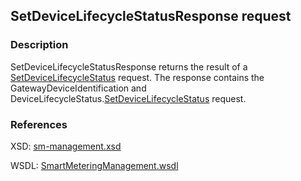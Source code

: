 ## SetDeviceLifecycleStatusResponse request

### Description
SetDeviceLifecycleStatusResponse returns the result of a [SetDeviceLifecycleStatus](SetDeviceLifecycleStatus.md) request. The response contains the GatewayDeviceIdentification and DeviceLifecycleStatus.[SetDeviceLifecycleStatus](SetDeviceLifecycleStatus.md) request.

### References

XSD: [sm-management.xsd](https://github.com/OSGP/Shared/blob/development/osgp-ws-smartmetering/src/main/resources/schemas/sm-management.xsd)

WSDL: [SmartMeteringManagement.wsdl](https://github.com/OSGP/Shared/blob/development/osgp-ws-smartmetering/src/main/resources/SmartMeteringManagement.wsdl)
